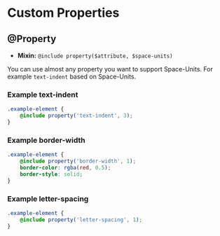 # Custom Properties

## @Property
- **Mixin:** `@include property($attribute, $space-units)`

You can use almost any property you want to support Space-Units. For example `text-indent` based on Space-Units.

### Example text-indent
<Layout-Property-TextIndent content="3 space-units text-indent"/>

```scss
.example-element {
	@include property('text-indent', 3);
}
```

### Example border-width
<Layout-Property-BorderWidth content="1 space-units border-width"/>

```scss {2}
.example-element {
	@include property('border-width', 1);
	border-color: rgba(red, 0.5);
    border-style: solid;
}
```

### Example letter-spacing
<Layout-Property-LetterSpacing content="1 space-unit letter-spacing"/>

```scss
.example-element {
	@include property('letter-spacing', 1);
}
```
